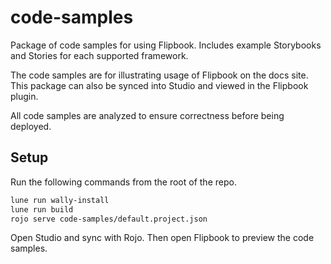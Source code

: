 # code-samples

Package of code samples for using Flipbook. Includes example Storybooks and Stories for each supported framework.

The code samples are for illustrating usage of Flipbook on the docs site. This package can also be synced into Studio and viewed in the Flipbook plugin.

All code samples are analyzed to ensure correctness before being deployed.

## Setup

Run the following commands from the root of the repo.

```sh
lune run wally-install
lune run build
rojo serve code-samples/default.project.json
```

Open Studio and sync with Rojo. Then open Flipbook to preview the code samples.
